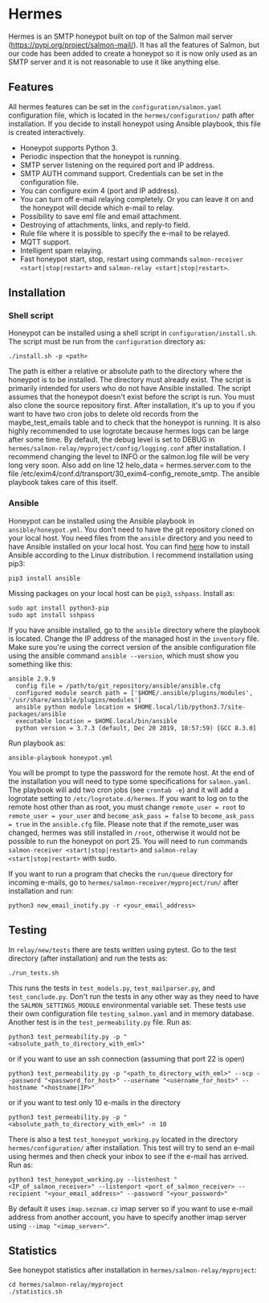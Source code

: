 # Hermes
Hermes is an SMTP honeypot built on top of the Salmon mail server (https://pypi.org/project/salmon-mail/). It has all the features of Salmon, but our code has been added to create a honeypot so it is now only used as an SMTP server and it is not reasonable to use it like anything else.

## Features
All hermes features can be set in the `configuration/salmon.yaml` configuration file, which is located in the `hermes/configuration/` path after installation. If you decide to install honeypot using Ansible playbook, this file is created interactively.

* Honeypot supports Python 3.
* Periodic inspection that the honeypot is running.
* SMTP server listening on the required port and IP address.
* SMTP AUTH command support. Credentials can be set in the configuration file.
* You can configure exim 4 (port and IP address).
* You can turn off e-mail relaying completely. Or you can leave it on and the honeypot will decide which e-mail to relay.
* Possibility to save eml file and email attachment.
* Destroying of attachments, links, and reply-to field.
* Rule file where it is possible to specify the e-mail to be relayed.
* MQTT support.
* Intelligent spam relaying.
* Fast honeypot start, stop, restart using commands `salmon-receiver <start|stop|restart>` and `salmon-relay <start|stop|restart>`.

## Installation
### Shell script
Honeypot can be installed using a shell script in `configuration/install.sh`. The script must be run from the `configuration` directory as:

    ./install.sh -p <path>

The path is either a relative or absolute path to the directory where the honeypot is to be installed. The directory must already exist.
The script is primarily intended for users who do not have Ansible installed. The script assumes that the honeypot doesn't exist before the script is run. You must also clone the source repository first.
After installation, it's up to you if you want to have two cron jobs to delete old records from the maybe_test_emails table and to check that the honeypot is running. It is also highly recommended to use logrotate because hermes logs can be large after some time. By default, the debug level is set to DEBUG in `hermes/salmon-relay/myproject/config/logging.conf` after installation. I recommend changing the level to INFO or the salmon.log file will be very long very soon. Also add on line 12 helo_data = hermes.server.com to the file /etc/exim4/conf.d/transport/30_exim4-config_remote_smtp. The ansible playbook takes care of this itself.

### Ansible
Honeypot can be installed using the Ansible playbook in `ansible/honeypot.yml`.
You don't need to have the git repository cloned on your local host. You need files from the `ansible` directory and you need to have Ansible installed on your local host.
You can find [here](https://docs.ansible.com/ansible/latest/installation_guide/intro_installation.html) how to install Ansible according to the Linux distribution. I recommend installation using pip3:

    pip3 install ansible

Missing packages on your local host can be `pip3`, `sshpass`. Install as:

    sudo apt install python3-pip
    sudo apt install sshpass

If you have ansible installed, go to the `ansible` directory where the playbook is located. Change the IP address of the managed host in the `inventory` file. Make sure you're using the correct version of the ansible configuration file using the ansible command `ansible --version`, which must show you something like this:

```
ansible 2.9.9
  config file = /path/to/git_repository/ansible/ansible.cfg
  configured module search path = ['$HOME/.ansible/plugins/modules', '/usr/share/ansible/plugins/modules']
  ansible python module location = $HOME.local/lib/python3.7/site-packages/ansible
  executable location = $HOME.local/bin/ansible
  python version = 3.7.3 (default, Dec 20 2019, 18:57:59) [GCC 8.3.0]
```

Run playbook as:

    ansible-playbook honeypot.yml

You will be prompt to type the password for the remote host. At the end of the installation you will need to type some specifications for `salmon.yaml`.
The playbook will add two cron jobs (see `crontab -e`) and it will add a logrotate setting to `/etc/logrotate.d/hermes`.
If you want to log on to the remote host other than as root, you must change `remote_user = root` to `remote_user = your_user` and `become_ask_pass = false` to `become_ask_pass = true` in the `ansible.cfg` file. Please note that if the remote_user was changed, hermes was still installed in `/root`, otherwise it would not be possible to run the honeypot on port 25. You will need to run commands `salmon-receiver <start|stop|restart>` and  `salmon-relay <start|stop|restart>` with sudo.

If you want to run a program that checks the `run/queue` directory for incoming e-mails, go to `hermes/salmon-receiver/myproject/run/` after installation and run:

    python3 new_email_inotify.py -r <your_email_address>

## Testing
In `relay/new/tests` there are tests written using pytest. Go to the test directory (after installation) and run the tests as:

    ./run_tests.sh

This runs the tests in `test_models.py`, `test_mailparser.py`, and `test_conclude.py`. Don't run the tests in any other way as they need to have the `SALMON_SETTINGS_MODULE` environmental variable set. These tests use their own configuration file `testing_salmon.yaml` and in memory database.
Another test is in the `test_permeability.py` file. Run as:

    python3 test_permeability.py -p "<absolute_path_to_directory_with_eml>"

or if you want to use an ssh connection (assuming that port 22 is open)

    python3 test_permeability.py -p "<path_to_directory_with_eml>" --scp --password "<password_for_host>" --username "<username_for_host>" --hostname "<hostname|IP>"

or if you want to test only 10 e-mails in the directory

    python3 test_permeability.py -p "<absolute_path_to_directory_with_eml>" -n 10

There is also a test `test_honeypot_working.py` located in the directory `hermes/configuration/` after installation. This test will try to send an e-mail using hermes and then check your inbox to see if the e-mail has arrived. Run as:

    python3 test_honeypot_working.py --listenhost "<IP_of_salmon_receiver>" --listenport <port_of_salmon_receiver> --recipient "<your_email_address>" --password "<your_password>"

By default it uses `imap.seznam.cz` imap server so if you want to use e-mail address from another account, you have to specify another imap server using `--imap "<imap_server>"`.

## Statistics
See honeypot statistics after installation in `hermes/salmon-relay/myproject`:

    cd hermes/salmon-relay/myproject
    ./statistics.sh
